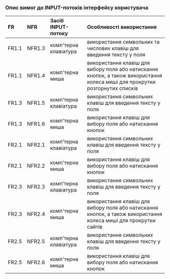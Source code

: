 ### Опис вимог до INPUT-потоків інтерфейсу користувача
|FR|NFR|Засіб INPUT-потоку|Особливості використання|
|:-|:-|:-|:-|
|FR1.1|NFR1.3|комп'терна клавіатура|використання символьних та числових клавіш для введення тексту у поля|
|FR1.1|NFR1.4|комп'терна миша|використання клавіш для вибору поля або натискання кнопок, а також використання колеса миші для прокрутки розгорнутих списків|
|FR1.3|NFR1.5|компʼтерна клавіатура|використання символьних клавіш для введення тексту у поля|
|FR1.3|NFR1.6|комп'терна миша|використання клавіш для вибору поля або натискання кнопок|
|FR2.1|NFR2.1|компʼтерна клавіатура|використання символьних клавіш для введення тексту у поля|
|FR2.1|NFR2.2|комп'терна миша|використання клавіш для вибору поля або натискання кнопок|
|FR2.3|NFR2.3|компʼтерна клавіатура|використання символьних клавіш для введення тексту у поля|
|FR2.3|NFR2.4|комп'терна миша|використання клавіш для вибору поля або натискання кнопок, а також використання колеса миші для прокрутки сайтів|
|FR2.5|NFR2.5|компʼтерна клавіатура|використання символьних клавіш для введення тексту у поля|
|FR2.5|NFR2.6|комп'терна миша|використання клавіш для вибору поля або натискання кнопок|
